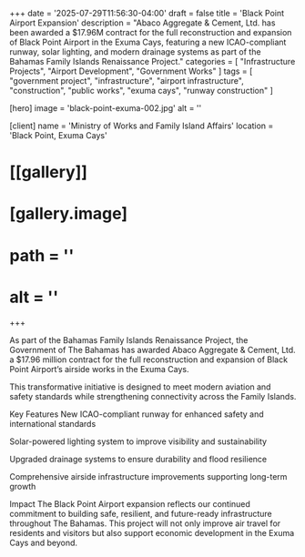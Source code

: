 +++
date = '2025-07-29T11:56:30-04:00'
draft = false
title = 'Black Point Airport Expansion'
description = "Abaco Aggregate & Cement, Ltd. has been awarded a $17.96M contract for the full reconstruction and expansion of Black Point Airport in the Exuma Cays, featuring a new ICAO-compliant runway, solar lighting, and modern drainage systems as part of the Bahamas Family Islands Renaissance Project."
categories = [
    "Infrastructure Projects",
    "Airport Development",
    "Government Works"
]
tags = [
  "government project",
  "infrastructure",
  "airport infrastructure",
  "construction",
  "public works",
  "exuma cays",
  "runway construction"
]


[hero]
  image = 'black-point-exuma-002.jpg'
  alt = ''

[client]
  name = 'Ministry of Works and Family Island Affairs'
  location = 'Black Point, Exuma Cays'

# [[gallery]]

#   [gallery.image]
#     path = ''
#     alt = ''

+++

As part of the Bahamas Family Islands Renaissance Project, the Government of The Bahamas has awarded Abaco Aggregate & Cement, Ltd. a $17.96 million contract for the full reconstruction and expansion of Black Point Airport’s airside works in the Exuma Cays.

This transformative initiative is designed to meet modern aviation and safety standards while strengthening connectivity across the Family Islands.

Key Features
New ICAO-compliant runway for enhanced safety and international standards

Solar-powered lighting system to improve visibility and sustainability

Upgraded drainage systems to ensure durability and flood resilience

Comprehensive airside infrastructure improvements supporting long-term growth

Impact
The Black Point Airport expansion reflects our continued commitment to building safe, resilient, and future-ready infrastructure throughout The Bahamas. This project will not only improve air travel for residents and visitors but also support economic development in the Exuma Cays and beyond.